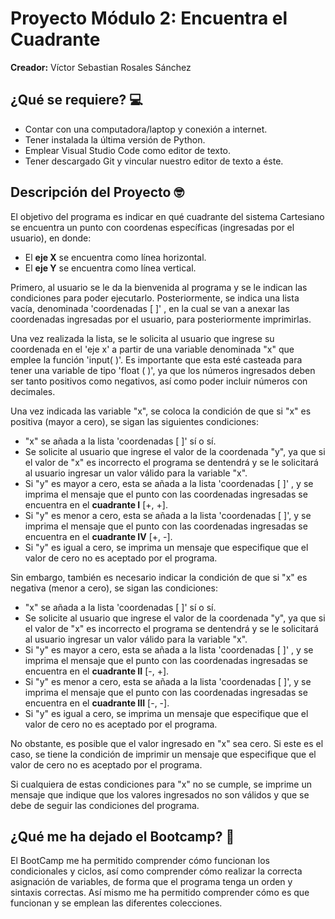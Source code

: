 # Proyecto Módulo 2: Encuentra el Cuadrante
**Creador:** Víctor Sebastian Rosales Sánchez

## ¿Qué se requiere? 💻
* Contar con una computadora/laptop y conexión a internet.
* Tener instalada la última versión de Python.
* Emplear Visual Studio Code como editor de texto.
* Tener descargado Git y vincular nuestro editor de texto a éste.

## Descripción del Proyecto 🤓
El objetivo del programa es indicar en qué cuadrante del sistema Cartesiano se encuentra un punto con coordenas específicas (ingresadas por el usuario), en donde:

* El **eje X** se encuentra como línea horizontal.
* El **eje Y** se encuentra como línea vertical.

Primero, al usuario se le da la bienvenida al programa y se le indican las condiciones para poder ejecutarlo.
Posteriormente, se indica una lista vacía, denominada 'coordenadas [ ]' , en la cual se van a anexar las coordenadas ingresadas por el usuario, para posteriormente imprimirlas.

Una vez realizada la lista, se le solicita al usuario que ingrese su coordenada en el 'eje x' a partir de una variable denominada "x" que emplee la función 'input( )'. Es importante que esta esté casteada para tener una variable de tipo 'float ( )', ya que los números ingresados deben ser tanto positivos como negativos, así como poder incluir números con decimales.

Una vez indicada las variable "x", se coloca la condición de que si "x" es positiva (mayor a cero), se sigan las siguientes condiciones:
* "x" se añada a la lista 'coordenadas [ ]' sí o sí.
* Se solicite al usuario que ingrese el valor de la coordenada "y", ya que si el valor de "x" es incorrecto el programa se dentendrá y se le solicitará al usuario ingresar un valor válido para la variable "x".
* Si "y" es mayor a cero, esta se añada a la lista 'coordenadas [ ]' , y se imprima el mensaje que el punto con las coordenadas ingresadas se encuentra en el **cuadrante I** [+, +].
* Si "y" es menor a cero, esta se añada a la lista 'coordenadas [ ]', y se imprima el mensaje que el punto con las coordenadas ingresadas se encuentra en el **cuadrante IV** [+, -].
* Si "y" es igual a cero, se imprima un mensaje que especifique que el valor de cero no es aceptado por el programa.

Sin embargo, también es necesario indicar la condición de que si "x" es negativa (menor a cero), se sigan las condiciones:
* "x" se añada a la lista 'coordenadas [ ]' sí o sí.
* Se solicite al usuario que ingrese el valor de la coordenada "y", ya que si el valor de "x" es incorrecto el programa se dentendrá y se le solicitará al usuario ingresar un valor válido para la variable "x".
* Si "y" es mayor a cero, esta se añada a la lista 'coordenadas [ ]' , y se imprima el mensaje que el punto con las coordenadas ingresadas se encuentra en el **cuadrante II** [-, +].
* Si "y" es menor a cero, esta se añada a la lista 'coordenadas [ ]', y se imprima el mensaje que el punto con las coordenadas ingresadas se encuentra en el **cuadrante III** [-, -].
* Si "y" es igual a cero, se imprima un mensaje que especifique que el valor de cero no es aceptado por el programa.

No obstante, es posible que el valor ingresado en "x" sea cero. Si este es el caso, se tiene la condición de imprimir un mensaje que especifique que el valor de cero no es aceptado por el programa.

Si cualquiera de estas condiciones para "x" no se cumple, se imprime un mensaje que indique que los valores ingresados no son válidos y que se debe de seguir las condiciones del programa. 

## ¿Qué me ha dejado el Bootcamp? 💬
El BootCamp me ha permitido comprender cómo funcionan los condicionales y ciclos, así como comprender cómo realizar la correcta asignación de variables, de forma que el programa tenga un orden y sintaxis correctas. Así mismo me ha permitido comprender cómo es que funcionan y se emplean las diferentes colecciones.


